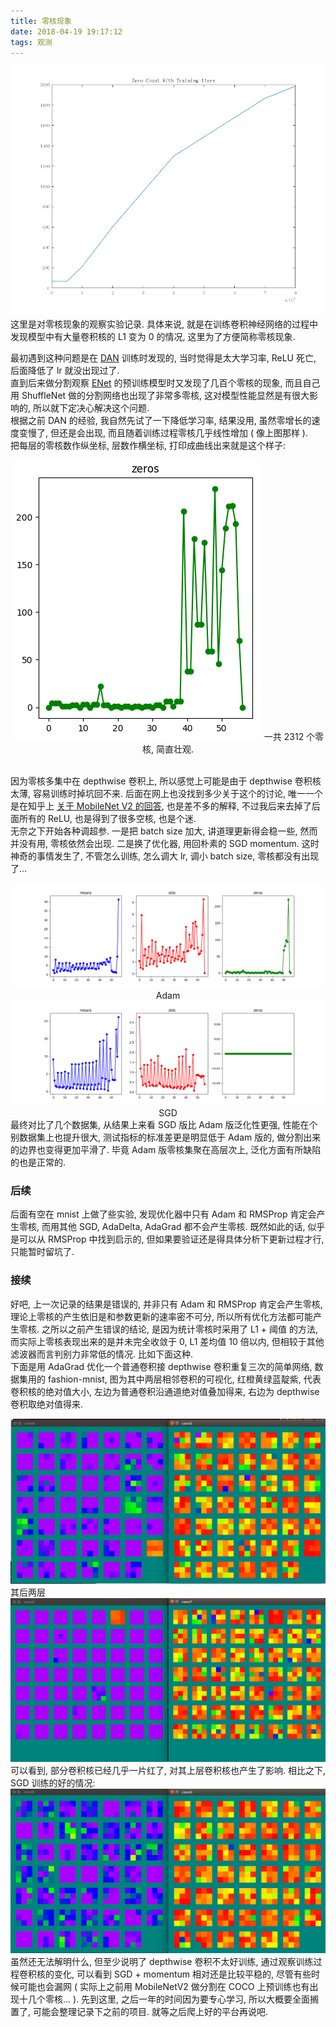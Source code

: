 ```yaml
---
title: 零核现象
date: 2018-04-19 19:17:12
tags: 观测
---
```

<div align=center>
<img src="zero-kernels/TingMengDe.bmp">  
</div>
这里是对零核现象的观察实验记录.  
具体来说, 就是在训练卷积神经网络的过程中发现模型中有大量卷积核的 L1 变为 0 的情况, 这里为了方便简称零核现象.  
<!--more-->  

最初遇到这种问题是在 [DAN](https://github.com/MarekKowalski/DeepAlignmentNetwork) 训练时发现的, 当时觉得是太大学习率, ReLU 死亡, 后面降低了 lr 就没出现过了.  
直到后来做分割观察 [ENet](https://github.com/TimoSaemann/ENet) 的预训练模型时又发现了几百个零核的现象, 而且自己用 ShuffleNet 做的分割网络也出现了非常多零核, 这对模型性能显然是有很大影响的, 所以就下定决心解决这个问题.  
根据之前 DAN 的经验, 我自然先试了一下降低学习率, 结果没用, 虽然零增长的速度变慢了, 但还是会出现, 而且随着训练过程零核几乎线性增加 ( 像上图那样 ).  
把每层的零核数作纵坐标, 层数作横坐标, 打印成曲线出来就是这个样子:  
<div align=center>
<img src="zero-kernels/coco_train.png">  
一共 2312 个零核, 简直壮观.  
</div>
<br />

因为零核多集中在 depthwise 卷积上, 所以感觉上可能是由于 depthwise 卷积核太薄, 容易训练时掉坑回不来. 后面在网上也没找到多少关于这个的讨论, 唯一一个是在知乎上 [关于 MobileNet V2 的回答](https://www.zhihu.com/question/265709710/answer/298245276), 也是差不多的解释, 不过我后来去掉了后面所有的 ReLU, 也是得到了很多空核, 也是个迷.  
无奈之下开始各种调超参. 一是把 batch size 加大, 讲道理更新得会稳一些, 然而并没有用, 零核依然会出现. 二是换了优化器, 用回朴素的 SGD momentum. 这时神奇的事情发生了, 不管怎么训练, 怎么调大 lr, 调小 batch size, 零核都没有出现了...
<div align=center>
<img src="zero-kernels/adam.png">  
Adam
<img src="zero-kernels/sgd.png">  
SGD
</div>
最终对比了几个数据集, 从结果上来看 SGD 版比 Adam 版泛化性更强, 性能在个别数据集上也提升很大, 测试指标的标准差更是明显低于 Adam 版的, 做分割出来的边界也变得更加平滑了. 毕竟 Adam 版零核集聚在高层次上, 泛化方面有所缺陷的也是正常的.  

### 后续
后面有空在 mnist 上做了些实验, 发现优化器中只有 Adam 和 RMSProp 肯定会产生零核, 而用其他 SGD, AdaDelta, AdaGrad 都不会产生零核. 既然如此的话, 似乎是可以从 RMSProp 中找到启示的, 但如果要验证还是得具体分析下更新过程才行, 只能暂时留坑了. 

### 接续
好吧, 上一次记录的结果是错误的, 并非只有 Adam 和 RMSProp 肯定会产生零核, 理论上零核的产生依旧是和参数更新的速率密不可分, 所以所有优化方法都可能产生零核. 之所以之前产生错误的结论, 是因为统计零核时采用了 L1 + 阈值 的方法, 而实际上零核表现出来的是并未完全收敛于 0, L1 差均值 10 倍以内, 但相较于其他滤波器而言判别力非常低的情况. 比如下面这种.  
下面是用 AdaGrad 优化一个普通卷积接 depthwise 卷积重复三次的简单网络, 数据集用的 fashion-mnist, 图为其中两层相邻卷积的可视化, 红橙黄绿蓝靛紫, 代表卷积核的绝对值大小, 左边为普通卷积沿通道绝对值叠加得来, 右边为 depthwise 卷积取绝对值得来.  
<div align=center>
<img src="zero-kernels/bad.png">
</div>
其后两层
<div align=center>
<img src="zero-kernels/bad2.png">
</div>
可以看到, 部分卷积核已经几乎一片红了, 对其上层卷积核也产生了影响. 相比之下, SGD 训练的好的情况:
<div align=center>
<img src="zero-kernels/good.png">
</div>
虽然还无法解明什么, 但至少说明了 depthwise 卷积不太好训练, 通过观察训练过程卷积核的变化, 可以看到 SGD + momentum 相对还是比较平稳的, 尽管有些时候可能也会漏网 ( 实际上之前用 MobileNetV2 做分割在 COCO 上预训练也有出现十几个零核... ). 先到这里, 之后一年的时间因为要专心学习, 所以大概要全面搁置了, 可能会整理记录下之前的项目. 就等之后爬上好的平台再说吧.







